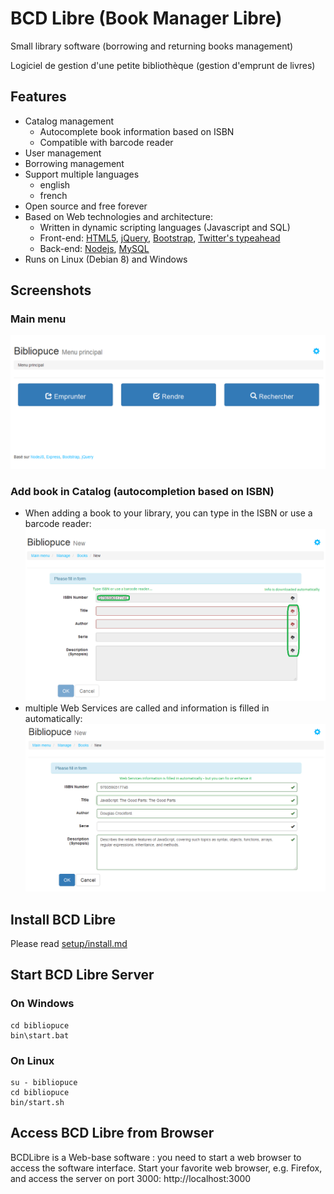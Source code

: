 # BCD Libre (Book Manager Libre)

Small library software (borrowing and returning books management)

Logiciel de gestion d'une petite bibliothèque (gestion d'emprunt de livres)

## Features

* Catalog management
  * Autocomplete book information based on ISBN
  * Compatible with barcode reader
* User management
* Borrowing management
* Support multiple languages
  * english
  * french
* Open source and free forever
* Based on Web technologies and architecture:
  * Written in dynamic scripting languages (Javascript and SQL)
  * Front-end: [HTML5](https://en.wikipedia.org/wiki/HTML5), [jQuery](https://jquery.com/), [Bootstrap](http://getbootstrap.com/), [Twitter's typeahead](https://twitter.github.io/typeahead.js/)
  * Back-end: [Nodejs](https://nodejs.org/en/), [MySQL](https://www.mysql.com/)
* Runs on Linux (Debian 8) and Windows

## Screenshots

### Main menu

![Main menu](doc/screenshot/main_menu_fr.png?raw=true "Main menu (french version)")

### Add book in Catalog (autocompletion based on ISBN)

* When adding a book to your library, you can type in the ISBN or use a barcode reader:
![Add book](doc/screenshot/add_book_en_01.png?raw=true "Add book with autocompletion based on Web Services requests (english version)")
* multiple Web Services are called and information is filled in automatically:
![Add book](doc/screenshot/add_book_en_02.png?raw=true "Add book with autocompletion based on Web Services requests (english version)")

## Install BCD Libre

Please read [setup/install.md](setup/install.md)


## Start BCD Libre Server

### On Windows

    cd bibliopuce
    bin\start.bat

### On Linux

    su - bibliopuce
    cd bibliopuce
    bin/start.sh

## Access BCD Libre from Browser

BCDLibre is a Web-base software : you need to start a web browser to access the software interface. Start your favorite web browser, e.g. Firefox, and access the server on port 3000:
  http://localhost:3000

